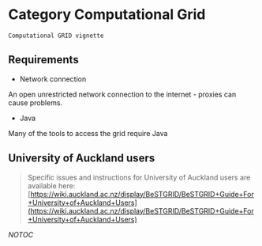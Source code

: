 # Category Computational Grid

`Computational GRID vignette`

## Requirements

- Network connection

An open unrestricted network connection to the internet - proxies can cause problems.
- Java

Many of the tools to access the grid require Java

## University of Auckland users

>  Specific issues and instructions for University of Auckland users are available here: 
>  [https://wiki.auckland.ac.nz/display/BeSTGRID/BeSTGRID+Guide+For+University+of+Auckland+Users](https://wiki.auckland.ac.nz/display/BeSTGRID/BeSTGRID+Guide+For+University+of+Auckland+Users)

_*NOTOC*_
